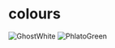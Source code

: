 # colours
![GhostWhite](https://img.shields.io/badge/Ghost%20White-%23333?style=for-the-badge&label=%23f8f8ff&labelColor=%23f8f8ff)
![PhlatoGreen](https://img.shields.io/badge/Phlato%20Green-%23333?style=for-the-badge&label=%23123524&labelColor=%23123524)
